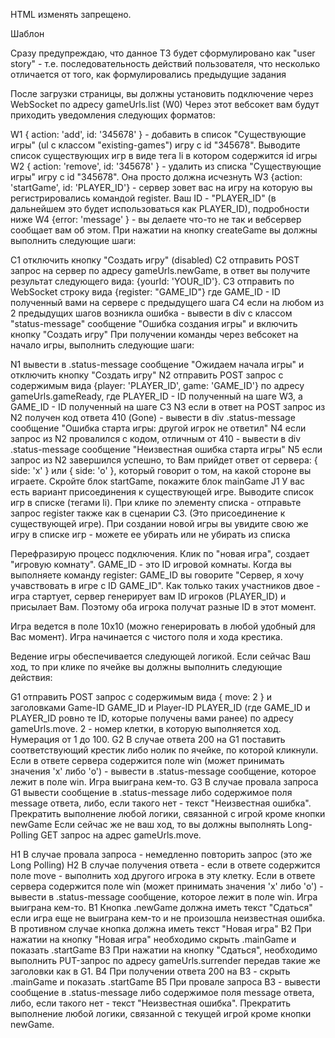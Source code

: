 HTML изменять запрещено.

Шаблон

Сразу предупреждаю, что данное ТЗ будет сформулировано как "user story" - т.е. последовательность действий пользователя, что несколько отличается от того, как формулировались предыдущие задания

После загрузки страницы, вы должны установить подключение через WebSocket  по адресу gameUrls.list (W0)
Через этот вебсокет вам будут приходить уведомления следующих форматов:

W1 { action: 'add', id: '345678' } - добавить в список "Существующие игры" (ul с классом "existing-games") игру с id "345678". Выводите список существующих игр в виде тега li в котором содержится id игры
W2 { action: 'remove', id: '345678' } - удалить из списка "Существующие игры" игру с id "345678". Она просто должна исчезнуть
W3 {action: 'startGame', id: 'PLAYER_ID'} - сервер зовет вас на игру на которую вы регистрировались командой register. Ваш ID -  "PLAYER_ID" (в дальнейшем это будет использоваться как PLAYER_ID), подробности ниже
W4 {error: 'message' } - вы делаете что-то не так и вебсервер сообщает вам об этом.
При нажатии на кнопку createGame вы должны выполнить следующие шаги:

C1 отключить кнопку "Создать игру" (disabled)
C2 отправить POST запрос на сервер по адресу gameUrls.newGame, в ответ вы получите результат следующего вида: {yourId: 'YOUR_ID'}.
C3 отправить по WebSocket строку вида {register: "GAME_ID"} где GAME_ID - ID полученный вами на сервере с предыдущего шага
C4 если на любом из 2 предыдущих шагов возникла ошибка - вывести в div с классом "status-message" сообщение "Ошибка создания игры" и включить кнопку "Создать игру"
При получении команды через вебсокет на начало игры, выполнить следующие шаги:

N1 вывести в .status-message сообщение "Ожидаем начала игры" и отключить кнопку "Создать игру"
N2 отправить POST запрос с содержимым вида {player: 'PLAYER_ID', game: 'GAME_ID'} по адресу gameUrls.gameReady, где PLAYER_ID - ID полученный на шаге W3, а GAME_ID - ID полученный на шаге C3
N3 если в ответ на POST запрос из N2 получен код ответа 410 (Gone) - вывести в div .status-message сообщение "Ошибка старта игры: другой игрок не ответил"
N4 если запрос из N2 провалился с кодом, отличным от 410 - вывести в div .status-message сообщение "Неизвестная ошибка старта игры"
N5 если запрос из N2 завершился успешно, то Вам прийдет ответ от сервера: { side: 'x' } или { side: 'o' }, который говорит о том, на какой стороне вы играете. Скройте блок startGame, покажите блок mainGame
J1 У вас есть вариант присоединения к существующей игре. Выводите список игр в списке (тегами li). При клике по элементу списка - отправьте запрос register также как в сценарии С3. (Это присоединение к существующей игре). При создании новой игры вы увидите свою же игру в списке игр - можете ее убирать или не убирать из списка

Перефразирую процесс подключения. Клик по "новая игра", создает "игровую комнату". GAME_ID - это ID игровой комнаты. Когда вы выполняете команду register: GAME_ID вы говорите "Сервер, я хочу учавствовать в игре с ID GAME_ID". Как только таких участников двое - игра стартует, сервер генерирует вам ID игроков (PLAYER_ID) и присылает Вам. Поэтому оба игрока получат разные ID в этот момент.

Игра ведется в поле 10х10 (можно генерировать в любой удобный для Вас момент). Игра начинается с чистого поля и хода крестика.

Ведение игры обеспечивается следующей логикой. Если сейчас Ваш ход, то при клике по ячейке вы должны выполнить следующие действия:

G1 отправить POST запрос с содержимым вида { move: 2 } и заголовками Game-ID GAME_ID и Player-ID PLAYER_ID (где GAME_ID и PLAYER_ID ровно те ID, которые получены вами ранее) по адресу gameUrls.move. 2 - номер клетки, в которую выполняется ход. Нумерация от 1 до 100.
G2 В случае ответа 200 на G1 поставить соответствующий крестик либо нолик по ячейке, по которой кликнули. Если в ответе сервера содержится поле win (может принимать значения 'x' либо 'o') - вывести в .status-message сообщение, которое лежит в поле win. Игра выиграна кем-то.
G3 В случае провала запроса G1 вывести сообщение в .status-message либо содержимое поля message ответа, либо, если такого нет - текст "Неизвестная ошибка". Прекратить выполнение любой логики, связанной с игрой кроме кнопки newGame
Если сейчас же не ваш ход, то вы должны выполнять Long-Polling GET запрос на адрес gameUrls.move.

H1 В случае провала запроса - немедленно повторить запрос (это же Long Polling)
H2 В случае получения ответа - если в ответе содержится поле move - выполнить ход другого игрока в эту клетку. Если в ответе сервера содержится поле win (может принимать значения 'x' либо 'o') - вывести в .status-message сообщение, которое лежит в поле win. Игра выиграна кем-то.
B1 Кнопка .newGame должна иметь текст "Сдаться" если игра еще не выиграна кем-то и не произошла неизвестная ошибка.  В противном случае кнопка должна иметь текст "Новая игра"
B2 При нажатии на кнопку "Новая игра" необходимо скрыть .mainGame и показать .startGame
B3 При нажатии на кнопку "Сдаться", необходимо выполнить PUT-запрос по адресу gameUrls.surrender передав такие же заголовки как в G1.
B4 При получении ответа 200 на B3 - скрыть .mainGame и показать .startGame
B5 При провале запроса B3 - вывести сообщение в .status-message либо содержимое поля message ответа, либо, если такого нет - текст "Неизвестная ошибка". Прекратить выполнение любой логики, связанной с текущей игрой кроме кнопки newGame.